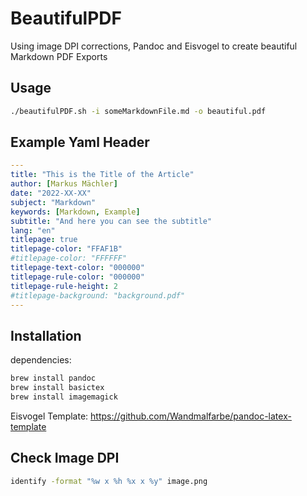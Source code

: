 # BeautifulPDF
Using image DPI corrections, Pandoc and Eisvogel to create beautiful Markdown PDF Exports

## Usage
```bash
./beautifulPDF.sh -i someMarkdownFile.md -o beautiful.pdf
```

## Example Yaml Header
```yaml
---
title: "This is the Title of the Article"
author: [Markus Mächler]
date: "2022-XX-XX"
subject: "Markdown"
keywords: [Markdown, Example]
subtitle: "And here you can see the subtitle"
lang: "en"
titlepage: true
titlepage-color: "FFAF1B"
#titlepage-color: "FFFFFF"
titlepage-text-color: "000000"
titlepage-rule-color: "000000"
titlepage-rule-height: 2
#titlepage-background: "background.pdf"
---
```

## Installation
dependencies:
```bash
brew install pandoc
brew install basictex
brew install imagemagick
```
Eisvogel Template:
https://github.com/Wandmalfarbe/pandoc-latex-template

## Check Image DPI
```bash
identify -format "%w x %h %x x %y" image.png
```
